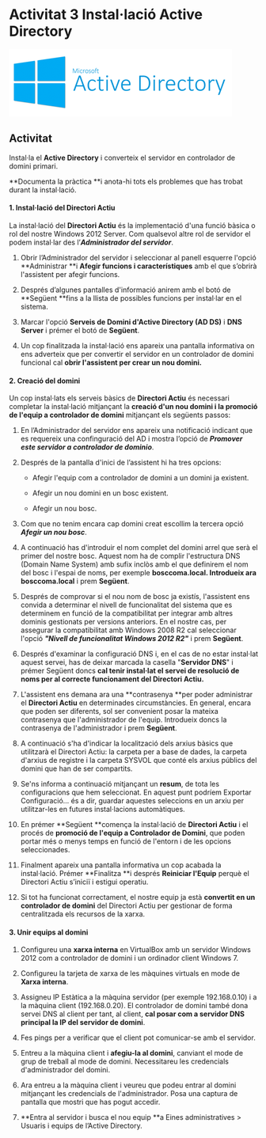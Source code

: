 <!-- notoc -->

# Activitat 3 Instal·lació Active Directory

![Active Directory](/assets/ActiveDirectory.png)

## Activitat

Instal·la el **Active Directory** i converteix el servidor en controlador de domini primari. 

**Documenta la pràctica **i anota-hi tots els problemes que has trobat durant la instal·lació.

#### 1. Instal·lació del Directori Actiu

La instal·lació del **Directori Actiu** és la implementació d'una funció bàsica o rol del nostre Windows 2012 Server. Com qualsevol altre rol de servidor el podem instal·lar des l’**_Administrador del servidor_**.

1. Obrir l’Administrador del servidor i seleccionar al panell esquerre l'opció **Administrar **i **Afegir funcions i característiques** amb el que s’obrirà l'assistent per afegir funcions. 

2. Després d’algunes pantalles d'informació anirem amb el botó de **Següent **fins a la llista de possibles funcions per instal·lar en el sistema. 

3. Marcar l'opció **Serveis de Domini d'Active Directory (AD DS)** i **DNS Server** i prémer el botó de **Següent**.

4. Un cop finalitzada la instal·lació ens apareix una pantalla informativa on ens adverteix que per convertir el servidor en un controlador de domini funcional cal **obrir l'assistent per crear un nou domini.**

#### 2. Creació del domini

Un cop instal·lats els serveis bàsics de **Directori Actiu** és necessari completar la instal·lació mitjançant la **creació d'un nou domini i la promoció de l'equip a controlador de domini** mitjançant els següents passos:

1. En l’Administrador del servidor ens apareix una notificació indicant que es requereix una confinguració del AD i mostra l’opció de **_Promover este servidor a controlador de dominio_**.

2. Després de la pantalla d'inici de l’assistent hi ha tres opcions: 

    * Afegir l'equip com a controlador de domini a un domini ja existent. 

    * Afegir un nou domini en un bosc existent.

    * Afegir un nou bosc.

3. Com que no tenim encara cap domini creat escollim la tercera opció **_Afegir un nou bosc_**.

4. A continuació has d'introduir el nom complet del domini arrel que serà el primer del nostre bosc. Aquest nom ha de complir l'estructura DNS (Domain Name System) amb sufix inclòs amb el que definirem el nom del bosc i l'espai de noms, per exemple **bosccoma.local. **Introdueix ara** bosccoma.local** i prem **Següent**.

5. Després de comprovar si el nou nom de bosc ja existís, l'assistent ens convida a determinar el nivell de funcionalitat del sistema que es determinem en funció de la compatibilitat per integrar amb altres dominis gestionats per versions anteriors. En el nostre cas, per assegurar la compatibilitat amb Windows 2008 R2 cal seleccionar l'opció **_"Nivell de funcionalitat Windows 2012 R2"_** i prem **Següent**.

6. Després d'examinar la configuració DNS i, en el cas de no estar instal·lat aquest servei, has de deixar marcada la casella "**Servidor DNS**" i prémer Següent doncs **cal tenir instal·lat el servei de resolució de noms per al correcte funcionament del Directori Actiu.**

7. L'assistent ens demana ara una **contrasenya **per poder administrar el **Directori Actiu** en determinades circumstàncies. En general, encara que poden ser diferents, sol ser convenient posar la mateixa contrasenya que l'administrador de l'equip. Introdueix doncs la contrasenya de l'administrador i prem **Següent**.

8. A continuació s'ha d'indicar la localització dels arxius bàsics que utilitzarà el Directori Actiu: la carpeta per a base de dades, la carpeta d'arxius de registre i la carpeta SYSVOL que conté els arxius públics del domini que han de ser compartits.

9. Se'ns informa a continuació mitjançant un **resum**, de tota les configuracions que hem seleccionat. En aquest punt podríem Exportar Configuració... és a dir, guardar aquestes seleccions en un arxiu per utilitzar-les en futures instal·lacions automàtiques.

10. En prémer **Següent **comença la instal·lació de **Directori Actiu** i el procés de **promoció de l'equip a Controlador de Domini**, que poden portar més o menys temps en funció de l'entorn i de les opcions seleccionades. 

11. Finalment apareix una pantalla informativa un cop acabada la instal·lació. Prémer **Finalitza **i després **Reiniciar l'Equip** perquè el Directori Actiu s’iniciï i estigui operatiu.

12. Si tot ha funcionat correctament, el nostre equip ja està **convertit en un controlador de domini** del Directori Actiu per gestionar de forma centralitzada els recursos de la xarxa.

#### 3. Unir equips al domini

1. Configureu una **xarxa interna** en VirtualBox amb un servidor Windows 2012 com a controlador de domini i un ordinador client Windows 7.

2. Configureu la tarjeta de xarxa de les màquines virtuals en mode de **Xarxa interna**.

3. Assigneu IP Estàtica a la màquina servidor (per exemple 192.168.0.10) i a la màquina client (192.168.0.20). El controlador de domini també dona servei DNS al client per tant, al client, **cal posar com a servidor DNS principal la IP del servidor de domini**.

4. Fes pings per a verificar que el client pot comunicar-se amb el servidor.

5. Entreu a la màquina client i **afegiu-la al domini**, canviant el mode de grup de treball al mode de domini. Necessitareu les credencials d'administrador del domini. 

6. Ara entreu a la màquina client i veureu que podeu entrar al domini mitjançant les credencials de l'administrador. Posa una captura de pantalla que mostri que has pogut accedir.

7. **Entra al servidor i busca el nou equip **a Eines administratives > Usuaris i equips de l’Active Directory.



